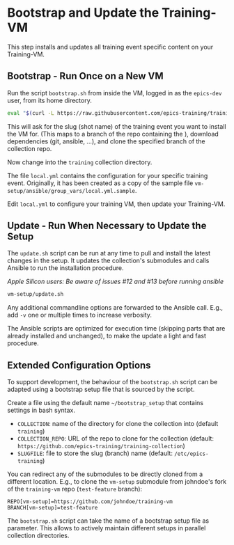 # Bootstrap and Update the Training-VM

This step installs and updates all training event specific content
on your Training-VM.

## Bootstrap - Run Once on a New VM

Run the script `bootstrap.sh` from inside the VM,
logged in as the `epics-dev` user,
from its home directory.

```bash
eval "$(curl -L https://raw.githubusercontent.com/epics-training/training-vm/main/bootstrap.sh)"
```

This will ask for the slug (shot name) of the training event
you want to install the VM for.
(This maps to a branch of the repo containing the ),
download dependencies (git, ansible, ...),
and clone the specified branch of the collection repo.

Now change into the `training` collection directory.

The file `local.yml` contains the configuration
for your specific training event.
Originally, it has been created
as a copy of the sample file
`vm-setup/ansible/group_vars/local.yml.sample`.

Edit `local.yml` to configure your training VM,
then update your Training-VM.

## Update - Run When Necessary to Update the Setup

The `update.sh` script can be run at any time
to pull and install the latest changes in the setup.
It updates the collection's submodules
and calls Ansible to run the installation procedure.

*Apple Silicon users: Be aware of issues #12 and #13 before running ansible*

```bash
vm-setup/update.sh
```

Any additional commandline options
are forwarded to the Ansible call.
E.g., add `-v` one or multiple times to increase verbosity.

The Ansible scripts are optimized for execution time
(skipping parts that are already installed and unchanged),
to make the update a light and fast procedure.

## Extended Configuration Options

To support development,
the behaviour of the `bootstrap.sh` script can be adapted
using a bootstrap setup file that is sourced by the script.

Create a file using the default name `~/bootstrap_setup`
that contains settings in bash syntax.

- `COLLECTION`: name of the directory for clone the collection into
  (default `training`)
- `COLLECTION_REPO`: URL of the repo to clone for the collection
  (default: `https://github.com/epics-training/training-collection`)
- `SLUGFILE`: file to store the slug (branch) name
  (default: `/etc/epics-training`)

You can redirect any of the submodules
to be directly cloned from a different location.
E.g., to clone the `vm-setup` submodule
from johndoe's fork of the `training-vm` repo (`test-feature` branch):
```
REPO[vm-setup]=https://github.com/johndoe/training-vm
BRANCH[vm-setup]=test-feature
```

The `bootstrap.sh` script
can take the name of a bootstrap setup file as parameter.
This allows to actively maintain different setups
in parallel collection directories.
